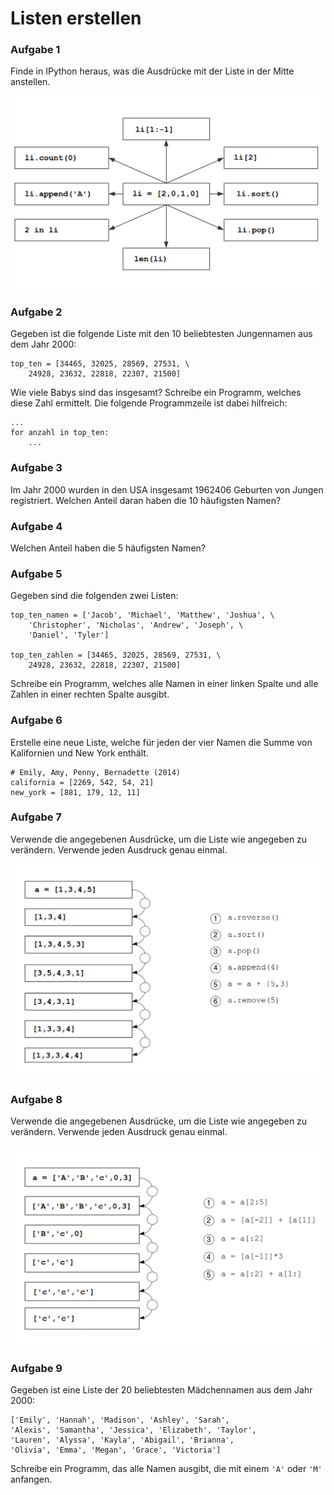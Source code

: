 
# Listen erstellen

### Aufgabe 1

Finde in IPython heraus, was die Ausdrücke mit der Liste in der Mitte anstellen.

![Übung zu Listen](../exercises/lists.png)


### Aufgabe 2

Gegeben ist die folgende Liste mit den 10 beliebtesten Jungennamen aus dem Jahr 2000:

    top_ten = [34465, 32025, 28569, 27531, \
        24928, 23632, 22818, 22307, 21500]

Wie viele Babys sind das insgesamt? Schreibe ein Programm, welches diese Zahl ermittelt.
Die folgende Programmzeile ist dabei hilfreich:

    ...
    for anzahl in top_ten:
        ...


### Aufgabe 3

Im Jahr 2000 wurden in den USA insgesamt 1962406 Geburten von Jungen registriert. Welchen Anteil daran haben die 10 häufigsten Namen?

### Aufgabe 4

Welchen Anteil haben die 5 häufigsten Namen?


### Aufgabe 5

Gegeben sind die folgenden zwei Listen:

    top_ten_namen = ['Jacob', 'Michael', 'Matthew', 'Joshua', \
        'Christopher', 'Nicholas', 'Andrew', 'Joseph', \
        'Daniel', 'Tyler']

    top_ten_zahlen = [34465, 32025, 28569, 27531, \
        24928, 23632, 22818, 22307, 21500]

Schreibe ein Programm, welches alle Namen in einer linken Spalte und alle Zahlen in einer rechten Spalte ausgibt.


### Aufgabe 6

Erstelle eine neue Liste, welche für jeden der vier Namen die Summe von Kalifornien und New York enthält.

    # Emily, Amy, Penny, Bernadette (2014)
    california = [2269, 542, 54, 21]
    new_york = [881, 179, 12, 11]

### Aufgabe 7

Verwende die angegebenen Ausdrücke, um die Liste wie angegeben zu verändern. Verwende jeden Ausdruck genau einmal.

![list funcs exercise2](../exercises/list_funcs2.png)


### Aufgabe 8

Verwende die angegebenen Ausdrücke, um die Liste wie angegeben zu verändern. Verwende jeden Ausdruck genau einmal.

![list funcs exercise1](../exercises/list_funcs1.png)

### Aufgabe 9

Gegeben ist eine Liste der 20 beliebtesten Mädchennamen aus dem Jahr 2000:

    ['Emily', 'Hannah', 'Madison', 'Ashley', 'Sarah', 
    'Alexis', 'Samantha', 'Jessica', 'Elizabeth', 'Taylor', 
    'Lauren', 'Alyssa', 'Kayla', 'Abigail', 'Brianna', 
    'Olivia', 'Emma', 'Megan', 'Grace', 'Victoria']

Schreibe ein Programm, das alle Namen ausgibt, die mit einem `'A'` oder `'M'` anfangen.
